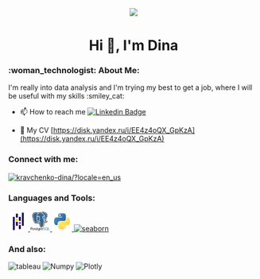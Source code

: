<div id="header" align="center">
  <img src="https://media.giphy.com/media/hpXdHPfFI5wTABdDx9/giphy.gif" width="100"/>
</div>

<h1 align="center">Hi 👋, I'm Dina</h1>
<h3 align="left"> :woman_technologist: About Me:</h3>
I'm really into data analysis and I'm trying my best to get a job, where I will be useful with my skills :smiley_cat:

- 📫 How to reach me [![Linkedin Badge](https://img.shields.io/badge/Gmail-D14836?style=for-the-badge&logo=gmail&logoColor=white)](dinakravchenko05@gmail.com)

- 📄 My CV [https://disk.yandex.ru/i/EE4z4oQX_GpKzA](https://disk.yandex.ru/i/EE4z4oQX_GpKzA)

<h3 align="left">Connect with me:</h3>
<p align="left">
<a href="https://linkedin.com/in/kravchenko-dina/?locale=en_us" target="blank"><img align="center" src="https://raw.githubusercontent.com/rahuldkjain/github-profile-readme-generator/master/src/images/icons/Social/linked-in-alt.svg" alt="kravchenko-dina/?locale=en_us" height="30" width="40" /></a>
</p>

<h3 align="left">Languages and Tools:</h3>
<p align="left"> <a href="https://pandas.pydata.org/" target="_blank" rel="noreferrer"> <img src="https://raw.githubusercontent.com/devicons/devicon/2ae2a900d2f041da66e950e4d48052658d850630/icons/pandas/pandas-original.svg" alt="pandas" width="40" height="40"/> </a> <a href="https://www.postgresql.org" target="_blank" rel="noreferrer"> <img src="https://raw.githubusercontent.com/devicons/devicon/master/icons/postgresql/postgresql-original-wordmark.svg" alt="postgresql" width="40" height="40"/> </a> <a href="https://www.python.org" target="_blank" rel="noreferrer"> <img src="https://raw.githubusercontent.com/devicons/devicon/master/icons/python/python-original.svg" alt="python" width="40" height="40"/> </a> <a href="https://seaborn.pydata.org/" target="_blank" rel="noreferrer"> <img src="https://seaborn.pydata.org/_images/logo-mark-lightbg.svg" alt="seaborn" width="40" height="40"/> </a> </p>
<h3 align="left">And also:</h3>
 <p align="left">  <img src="https://img.shields.io/badge/Tableau-E97627?style=for-the-badge&logo=Tableau&logoColor=white" alt="tableau" width="40" height="40"/> <img src="https://img.shields.io/badge/Numpy-777BB4?style=for-the-badge&logo=numpy&logoColor=white" alt="Numpy" width="40" height="40"/> <img src="https://img.shields.io/badge/Plotly-239120?style=for-the-badge&logo=plotly&logoColor=white" alt="Plotly" width="40" height="40"/>
</p>

